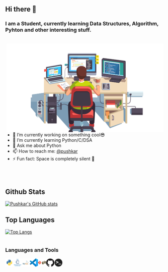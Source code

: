 ## Hi there 👋

<!--[pimage](https://github.com/pushkar2112/pushkar2112/blob/main/pngwing.com.png)-->
### I am a **Student**, currently learning Data Structures, Algorithm, Pyhton and other interesting stuff.

<br/>
<img align="right" alt="Pimage" width="500px" src="https://github.com/pushkar2112/pushkar2112/blob/main/pngwing.com.png" />

- 🔭 I’m currently working on something cool😎
- 🌱 I’m currently learning Python/C/DSA
- 💬 Ask me about Python
- 📫 How to reach me: [@pushkar](https://github.com/pushkar2112)
- ⚡ Fun fact: Space is completely silent :milky_way:


<br/>
<br/>

<!-- Github Stats Card  (&custom_title=GitHub%20Stats)-->
## Github Stats
[![Pushkar's GitHub stats](https://github-readme-stats.vercel.app/api?username=pushkar2112&show_icons=true&theme=dracula&count_private=true&hide=issues)](https://github.com/pushkar2112/github-readme-stats)

<!-- Wakatime Card -->
<!--
[![Pushkar's wakatime stats](https://github-readme-stats.vercel.app/api/wakatime?username=pushkar2112&theme=dracula)](https://github.com/pushkar2112/github-readme-stats)
-->


<!-- Top Languages Card -->
## Top Languages
[![Top Langs](https://github-readme-stats.vercel.app/api/top-langs/?username=pushkar2112&layout=compact)](https://github.com/pushkar2112/github-readme-stats)

<!-- Connect with me Card -->
<!-- [<img align="left" alt="LinkedIn" width="80" src="https://github.com/melanieshi0120/melanieshi0120/blob/master/linkedin.ico" />]( http://www.linkedin.com/in/melanieseok-huashi)
[<img align="left" alt="Medium" width="80" src="https://github.com/melanieshi0120/melanieshi0120/blob/master/medium.ico" />](https://melaniesoek0120.medium.com)
[<img align="left" alt="1000hires" width="80" src="https://github.com/melanieshi0120/melanieshi0120/blob/master/1000hires.ico" />](https://1000hires.com/candidates/466)
<br />
-->


<!--Languages and Tools-->
# 
### Languages and Tools


<img align="left" alt="Python" width="26px" src="https://raw.githubusercontent.com/github/explore/80688e429a7d4ef2fca1e82350fe8e3517d3494d/topics/python/python.png" />
<img align="left" alt="C" width="26px" src="https://raw.githubusercontent.com/github/explore/80688e429a7d4ef2fca1e82350fe8e3517d3494d/topics/c/c.png" />
<img align="left" alt="MySQL" width="26px" src="https://raw.githubusercontent.com/github/explore/80688e429a7d4ef2fca1e82350fe8e3517d3494d/topics/mysql/mysql.png" />
<img align="left" alt="Visual Studio Code" width="26px" src="https://raw.githubusercontent.com/github/explore/80688e429a7d4ef2fca1e82350fe8e3517d3494d/topics/visual-studio-code/visual-studio-code.png" /> 
<img align="left" alt="Git" width="26px" src="https://raw.githubusercontent.com/github/explore/80688e429a7d4ef2fca1e82350fe8e3517d3494d/topics/git/git.png" />
<img align="left" alt="GitHub" width="26px" src="https://raw.githubusercontent.com/github/explore/78df643247d429f6cc873026c0622819ad797942/topics/github/github.png" />
<img align="left" alt="Terminal" width="26px" src="https://raw.githubusercontent.com/github/explore/80688e429a7d4ef2fca1e82350fe8e3517d3494d/topics/terminal/terminal.png" />
<br/>
<!--
**pushkar2112/pushkar2112** is a ✨ _special_ ✨ repository because its `README.md` (this file) appears on your GitHub profile.

Here are some ideas to get you started:

- 🔭 I’m currently working on ...
- 🌱 I’m currently learning ...
- 👯 I’m looking to collaborate on ...
- 🤔 I’m looking for help with ...
- 💬 Ask me about ...
- 📫 How to reach me: ...
- 😄 Pronouns: ...
- ⚡ Fun fact: ...
-->
